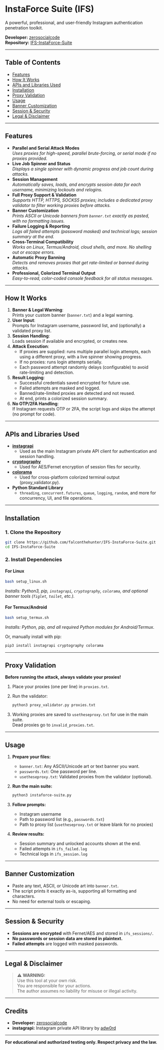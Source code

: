 # InstaForce Suite (IFS)

A powerful, professional, and user-friendly Instagram authentication penetration toolkit.

**Developer:** [zerosocialcode](https://github.com/falconthehunter)  
**Repository:** [IFS-InstaForce-Suite](https://github.com/falconthehunter/IFS-InstaForce-Suite)

---

## Table of Contents

- [Features](#features)
- [How It Works](#how-it-works)
- [APIs and Libraries Used](#apis-and-libraries-used)
- [Installation](#installation)
- [Proxy Validation](#proxy-validation)
- [Usage](#usage)
- [Banner Customization](#banner-customization)
- [Session & Security](#session--security)
- [Legal & Disclaimer](#legal--disclaimer)

---

## Features

- **Parallel and Serial Attack Modes**  
  *Uses proxies for high-speed, parallel brute-forcing, or serial mode if no proxies provided.*
- **Live Job Spinner and Status**  
  *Displays a single spinner with dynamic progress and job count during attacks.*
- **Session Management**  
  *Automatically saves, loads, and encrypts session data for each username, minimizing lockouts and relogins.*
- **Full Proxy Support & Validation**  
  *Supports HTTP, HTTPS, SOCKS5 proxies; includes a dedicated proxy validator to filter working proxies before attacks.*
- **Banner Customization**  
  *Prints ASCII or Unicode banners from `banner.txt` exactly as pasted, with no formatting issues.*
- **Failure Logging & Reporting**  
  *Logs all failed attempts (password masked) and technical logs; session summary at the end.*
- **Cross-Terminal Compatibility**  
  *Works on Linux, Termux/Android, cloud shells, and more. No shelling out or escape errors.*
- **Automatic Proxy Banning**  
  *Detects and removes proxies that get rate-limited or banned during attacks.*
- **Professional, Colorized Terminal Output**  
  *Easy-to-read, color-coded console feedback for all status messages.*

---

## How It Works

1. **Banner & Legal Warning**:  
   Prints your custom banner (`banner.txt`) and a legal warning.
2. **User Input**:  
   Prompts for Instagram username, password list, and (optionally) a validated proxy list.
3. **Session Handling**:  
   Loads session if available and encrypted, or creates new.
4. **Attack Execution**:  
   - If proxies are supplied: runs multiple parallel login attempts, each using a different proxy, with a live spinner showing progress.
   - If no proxies: runs login attempts serially.
   - Each password attempt randomly delays (configurable) to avoid rate-limiting and detection.
5. **Result Logging**:  
   - Successful credentials saved encrypted for future use.
   - Failed attempts are masked and logged.
   - Banned/rate-limited proxies are detected and not reused.
   - At end, prints a colorized session summary.
6. **No OTP/2FA Handling**:  
   If Instagram requests OTP or 2FA, the script logs and skips the attempt (no prompt for code).

---

## APIs and Libraries Used

- **[instagrapi](https://github.com/adw0rd/instagrapi)**  
  - Used as the main Instagram private API client for authentication and session handling.
- **[cryptography](https://cryptography.io/)**  
  - Used for AES/Fernet encryption of session files for security.
- **[colorama](https://pypi.org/project/colorama/)**  
  - Used for cross-platform colorized terminal output (proxy_validator.py).
- **Python Standard Library**
  - `threading`, `concurrent.futures`, `queue`, `logging`, `random`, and more for concurrency, UI, and file operations.

---

## Installation

### 1. Clone the Repository

```sh
git clone https://github.com/falconthehunter/IFS-InstaForce-Suite.git
cd IFS-InstaForce-Suite
```

### 2. Install Dependencies

#### For Linux

```sh
bash setup_linux.sh
```
*Installs: Python3, pip, `instagrapi`, `cryptography`, `colorama`, and optional banner tools (`figlet`, `toilet`, etc.).*

#### For Termux/Android

```sh
bash setup_termux.sh
```
*Installs: Python, pip, and all required Python modules for Android/Termux.*

Or, manually install with pip:

```sh
pip3 install instagrapi cryptography colorama
```

---

## Proxy Validation

**Before running the attack, always validate your proxies!**

1. Place your proxies (one per line) in `proxies.txt`.
2. Run the validator:

    ```sh
    python3 proxy_validator.py proxies.txt
    ```

3. Working proxies are saved to `usetheseproxy.txt` for use in the main suite.  
   Dead proxies go to `invalid_proxies.txt`.

---

## Usage

1. **Prepare your files:**
    - `banner.txt`: Any ASCII/Unicode art or text banner you want.
    - `passwords.txt`: One password per line.
    - `usetheseproxy.txt`: Validated proxies from the validator (optional).

2. **Run the main suite:**

    ```sh
    python3 instaforce-suite.py
    ```

3. **Follow prompts:**
    - Instagram username
    - Path to password list (e.g., `passwords.txt`)
    - Path to proxy list (`usetheseproxy.txt` or leave blank for no proxies)

4. **Review results:**
    - Session summary and unlocked accounts shown at the end.
    - Failed attempts in `ifs_failed.log`
    - Technical logs in `ifs_session.log`

---

## Banner Customization

- Paste any text, ASCII, or Unicode art into `banner.txt`.
- The script prints it exactly as-is, supporting all formatting and characters.
- No need for external tools or escaping.

---

## Session & Security

- **Sessions are encrypted** with Fernet/AES and stored in `ifs_sessions/`.
- **No passwords or session data are stored in plaintext.**
- **Failed attempts** are logged with masked passwords.

---

## Legal & Disclaimer

> ⚠️ **WARNING:**  
> Use this tool at your own risk.  
> You are responsible for your actions.  
> The author assumes no liability for misuse or illegal activity.

---

## Credits

- **Developer:** [zerosocialcode](https://github.com/falconthehunter)
- **instagrapi:** Instagram private API library by [adw0rd](https://github.com/adw0rd/instagrapi)

---

**For educational and authorized testing only. Respect privacy and the law.**